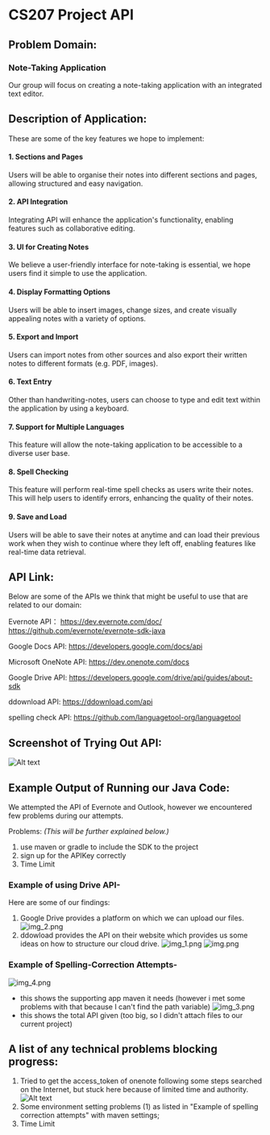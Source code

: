 # CS207 Project API

## Problem Domain:
### Note-Taking Application
Our group will focus on creating a note-taking application with an integrated text editor.

## Description of Application:
These are some of the key features we hope to implement:

#### 1. Sections and Pages
Users will be able to organise their notes into different sections and pages, allowing structured and easy navigation.
#### 2. API Integration
Integrating API will enhance the application's functionality, enabling features such as collaborative editing.
#### 3. UI for Creating Notes
We believe a user-friendly interface for note-taking is essential, we hope users find it simple to use the application.
#### 4. Display Formatting Options
Users will be able to insert images, change sizes, and create visually appealing notes with a variety of options.
#### 5. Export and Import
Users can import notes from other sources and also export their written notes to different formats (e.g. PDF, images).
#### 6. Text Entry
Other than handwriting-notes, users can choose to type and edit text within the application by using a keyboard.
#### 7. Support for Multiple Languages
This feature will allow the note-taking application to be accessible to a diverse user base.
#### 8. Spell Checking
This feature will perform real-time spell checks as users write their notes. This will help users to identify errors, enhancing the quality of their notes.
#### 9. Save and Load
Users will be able to save their notes at anytime and can load their previous work when they wish to continue where they left off, enabling features like real-time data retrieval.

## API Link:
Below are some of the APIs we think that might be useful to use that are related to our domain:

Evernote API：
https://dev.evernote.com/doc/
https://github.com/evernote/evernote-sdk-java 

Google Docs API:
https://developers.google.com/docs/api 

Microsoft OneNote API:
https://dev.onenote.com/docs 

Google Drive API:
https://developers.google.com/drive/api/guides/about-sdk

ddownload API:
https://ddownload.com/api 

spelling check API:
https://github.com/languagetool-org/languagetool

## Screenshot of Trying Out API:
![Alt text](image.png)

## Example Output of Running our Java Code:
We attempted the API of Evernote and Outlook, however we encountered few problems during our attempts. 

 Problems:
*(This will be further explained below.)*
1. use maven or gradle to include the SDK to the project 
2. sign up for the APIKey correctly
3. Time Limit

### Example of using Drive API-
Here are some of our findings:
1. Google Drive provides a platform on which we can upload our files.
![img_2.png](img_2.png) 
2. ddowload provides the API on their website which provides us some ideas on how to structure our cloud drive.
![img_1.png](img_1.png)
![img.png](img.png)
### Example of Spelling-Correction Attempts-
![img_4.png](img_4.png)
* this shows the supporting app maven it needs (however i met some problems with that because I can't find the path variable)
![img_3.png](img_3.png)
* this shows the total API given (too big, so I didn't attach files to our current project)

## A list of any technical problems blocking progress:
1. Tried to get the access_token of onenote following some steps searched on the Internet, but stuck here because of limited time and authority.
![Alt text](image-1.png)
2. Some environment setting problems
(1) as listed in "Example of spelling correction attempts" with maven settings;
3. Time Limit
